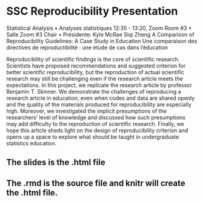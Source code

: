 # SSC Reproducibility Presentation

Statistical Analysis • Analyses statistiques
12:35 - 13:20, Zoom Room #3 • Salle Zoom #3
Chair • Présidente: Kyle McRae
Siqi Zheng
A Comparison of Reproducibility Guidelines: A Case Study in Education
Une comparaison des directives de reproductibilité : une étude de cas dans l’éducation

Reproducibility of scientific findings is the core of scientific research. Scientists have proposed recommendations and suggested criterion for better scientific reproducibility, but the reproduction of actual scientific research may still be challenging even if the
research article meets the expectations. In
this project, we replicate the research article
by professor Benjamin T. Skinner. We
demonstrate the challenges of reproducing
a research article in education, even when
codes and data are shared openly and the
quality of the materials produced for reproducibility
are especially high. Moreover, we
investigated the implicit presumptions of the
researchers’ level of knowledge and discussed
how such presumptions may add difficulty to
the reproduction of scientific research. Finally,
we hope this article sheds light on the
design of reproducibility criterion and opens
up a space to explore what should be taught
in undergraduate statistics education.
## The slides is the .html file

## The .rmd is the source file and knitr will create the .html file.
